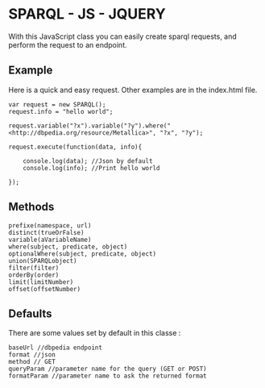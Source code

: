 # SPARQL - JS - JQUERY

With this JavaScript class you can easily create sparql requests, and perform the request to an endpoint.

## Example

Here is a quick and easy request. Other examples are in the index.html file.

	var request = new SPARQL();
	request.info = "hello world";

	request.variable("?x").variable("?y").where("<http://dbpedia.org/resource/Metallica>", "?x", "?y");
			
	request.execute(function(data, info){
		
		console.log(data); //Json by default
		console.log(info); //Print hello world
		
	});

## Methods

	prefixe(namespace, url)
	distinct(trueOrFalse)
	variable(aVariableName)
	where(subject, predicate, object)
	optionalWhere(subject, predicate, object)
	union(SPARQLobject)
	filter(filter)
	orderBy(order)
	limit(limitNumber)
	offset(offsetNumber)
	
## Defaults

There are some values set by default in this classe :

	baseUrl //dbpedia endpoint
	format //json
	method // GET
	queryParam //parameter name for the query (GET or POST)
	formatParam //parameter name to ask the returned format